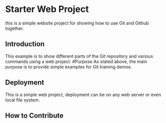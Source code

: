 # Starter Web Project
this is a simple website project for showing how to use Git and Github together.
## Introduction
This example is to show different parts of the Git repository and various commands using a web project.
#Purpose
As stated above, the main purpose is to provide simple examples for Git training demos.
## Deployment  
This is a simple web project, deployment can be on any web server or even local file system.   

## How to Contribute